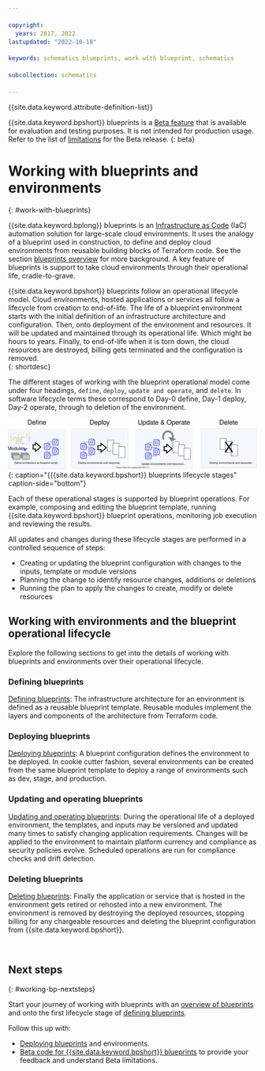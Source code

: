 ```yaml
---

copyright:
  years: 2017, 2022
lastupdated: "2022-10-18"

keywords: schematics blueprints, work with blueprint, schematics

subcollection: schematics

---
```


{{site.data.keyword.attribute-definition-list}}

{{site.data.keyword.bpshort}} blueprints is a [Beta feature](/docs/schematics?topic=schematics-bp-beta-limitations) that is available for evaluation and testing purposes. It is not intended for production usage. Refer to the list of [limitations](/docs/schematics?topic=schematics-bp-beta-limitations) for the Beta release.
{: beta}

# Working with blueprints and environments
{: #work-with-blueprints}

{{site.data.keyword.bplong}} blueprints is an [Infrastructure as Code](https://www.redhat.com/en/topics/automation/what-is-infrastructure-as-code-iac) (IaC) automation solution for large-scale cloud environments. It uses the analogy of a blueprint used in construction, to define and deploy cloud environments from reusable building blocks of Terraform code. See the section [blueprints overview](/docs/schematics?topic=schematics-sc-blueprint) for more background. A key feature of blueprints is support to take cloud environments through their operational life, cradle-to-grave. 

{{site.data.keyword.bpshort}} blueprints follow an operational lifecycle model. Cloud environments, hosted applications or services all follow a lifecycle from creation to end-of-life. The life of a blueprint environment starts with the initial definition of an infrastructure architecture and configuration. Then, onto deployment of the environment and resources. It will be updated and maintained through its operational life. Which might be hours to years. Finally, to end-of-life when it is torn down, the cloud resources are destroyed, billing gets terminated and the configuration is removed.  
{: shortdesc}

The different stages of working with the blueprint operational model come under four headings, `define`, `deploy`, `update and operate`, and `delete`. In software lifecycle terms these correspond to Day-0 define, Day-1 deploy, Day-2 operate, through to deletion of the environment.  

![{site.data.keyword.bpshort}} blueprints lifecycle stages](../images/bp-lifecycle.svg){: caption="{{{site.data.keyword.bpshort}} blueprints lifecycle stages" caption-side="bottom"}

Each of these operational stages is supported by blueprint operations. For example, composing and editing the blueprint template, running {{site.data.keyword.bpshort}} blueprint operations, monitoring job execution and reviewing the results. 

All updates and changes during these lifecycle stages are performed in a controlled sequence of steps:
- Creating or updating the blueprint configuration with changes to the inputs, template or module versions
- Planning the change to identify resource changes, additions or deletions 
- Running the plan to apply the changes to create, modify or delete resources



## Working with environments and the blueprint operational lifecycle 
Explore the following sections to get into the details of working with blueprints and environments over their operational lifecycle.    

### Defining blueprints
[Defining blueprints](/docs/schematics?topic=schematics-define-blueprints): The infrastructure architecture for an environment is defined as a reusable blueprint template. Reusable modules implement the layers and components of the architecture from Terraform code. 

### Deploying blueprints
[Deploying blueprints](/docs/schematics?topic=schematics-deploy-blueprints): A blueprint configuration defines the environment to be deployed. In cookie cutter fashion, several environments can be created from the same blueprint template to deploy a range of environments such as dev, stage, and production. 

### Updating and operating blueprints
[Updating and operating blueprints](/docs/schematics?topic=schematics-update-blueprints): During the operational life of a deployed environment, the templates, and inputs may be versioned and updated many times to satisfy changing application requirements. Changes will be applied to the environment to maintain platform currency and compliance as security policies evolve. Scheduled operations are run for compliance checks and drift detection. 

### Deleting blueprints
[Deleting blueprints](/docs/schematics?topic=schematics-delete-blueprints): Finally the application or service that is hosted in the environment gets retired or rehosted into a new environment. The environment is removed by destroying the deployed resources, stopping billing for any chargeable resources and deleting the blueprint configuration from {{site.data.keyword.bpshort}}. 

  
## Next steps
{: #working-bp-nextsteps}

Start your journey of working with blueprints with an [overview of blueprints](/docs/schematics?topic=schematics-sc-blueprint) and onto the first lifecycle stage of [defining blueprints](/docs/schematics?topic=schematics-define-blueprints). 

Follow this up with:
- [Deploying blueprints](/docs/schematics?topic=schematics-deploy-blueprints) and environments. 
- [Beta code for {{site.data.keyword.bpshort}} blueprints](/docs/schematics?topic=schematics-bp-beta-limitations) to provide your feedback and understand Beta limitations.